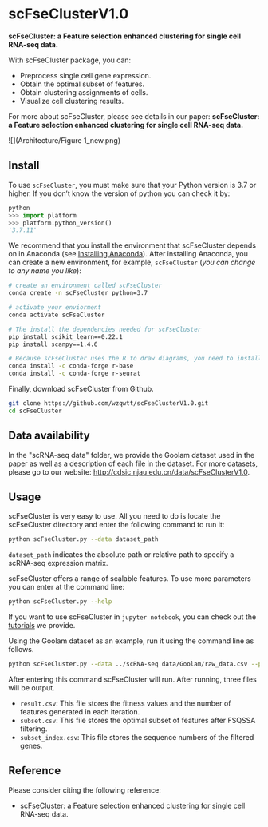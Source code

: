 # scFseClusterV1.0

**scFseCluster: a Feature selection enhanced clustering for single cell RNA-seq data.**

With scFseCluster package, you can:

- Preprocess single cell gene expression.
- Obtain the optimal subset of features.
- Obtain clustering assignments of cells.
- Visualize cell clustering results.

For more about scFseCluster, please see details in our paper:  **scFseCluster: a Feature selection enhanced clustering for single cell RNA-seq data.**

![](Architecture/Figure 1_new.png)



## Install

To use `scFseCluster`, you must make sure that your Python version is 3.7 or higher. If you don’t know the version of python you can check it by:

```python
python
>>> import platform
>>> platform.python_version()
'3.7.11'
```

We recommend that you install the environment that scFseCluster depends on in Anaconda (see [Installing Anaconda](https://docs.anaconda.com/anaconda/install/)). After installing Anaconda, you can create a new environment, for example, `scFseCluster` (*you can change to any name you like*):

```bash
# create an environment called scFseCluster
conda create -n scFseCluster python=3.7

# activate your enviorment
conda activate scFseCluster

# The install the dependencies needed for scFseCluster
pip install scikit_learn==0.22.1
pip install scanpy==1.4.6

# Because scFseCluster uses the R to draw diagrams, you need to install some packages for the R
conda install -c conda-forge r-base
conda install -c conda-forge r-seurat
```

Finally, download scFseCluster from Github.

```bash
git clone https://github.com/wzqwtt/scFseClusterV1.0.git
cd scFseCluster
```



## Data availability

In the "scRNA-seq data" folder, we provide the Goolam dataset used in the paper as well as a description of each file in the dataset. For more datasets, please go to our website: http://cdsic.njau.edu.cn/data/scFseClusterV1.0.



## Usage

scFseCluster is very easy to use. All you need to do is locate the scFseCluster directory and enter the following command to run it:

```bash
python scFseCluster.py --data dataset_path
```

`dataset_path` indicates the absolute path or relative path to specify a scRNA-seq expression matrix. 

scFseCluster offers a range of scalable features. To use more parameters you can enter at the command line:

```bash
python scFseCluster.py --help
```

If you want to use scFseCluster in `jupyter notebook`, you can check out the [tutorials](./Tutorial.ipynb) we provide.

Using the Goolam dataset as an example, run it using the command line as follows.

```bash
python scFseCluster.py --data ../scRNA-seq data/Goolam/raw_data.csv --plot True
```

After entering this command scFseCluster will run. After running, three files will be output.

- `result.csv`: This file stores the fitness values and the number of features generated in each iteration.
- `subset.csv`: This file stores the optimal subset of features after FSQSSA filtering.
- `subset_index.csv`: This file stores the sequence numbers of the filtered genes.



## Reference

Please consider citing the following reference:

- scFseCluster: a Feature selection enhanced clustering for single cell RNA-seq data.



